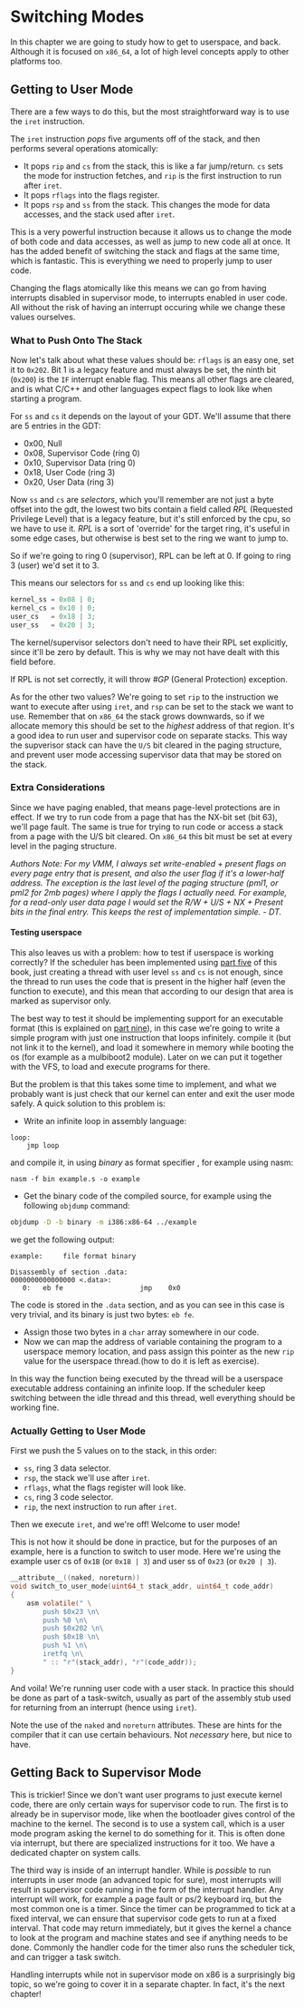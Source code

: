 # Switching Modes

In this chapter we are going to study how to get to userspace, and back. Although it is focused on `x86_64`, a lot of high level concepts apply to other platforms too.

## Getting to User Mode

There are a few ways to do this, but the most straightforward way is to use the `iret` instruction.

The `iret` instruction _pops_ five arguments off of the stack, and then performs several operations atomically:

- It pops `rip` and `cs` from the stack, this is like a far jump/return. `cs` sets the mode for instruction fetches, and `rip` is the first instruction to run after `iret`.
- It pops `rflags` into the flags register.
- It pops `rsp` and `ss` from the stack. This changes the mode for data accesses, and the stack used after `iret`.

This is a very powerful instruction because it allows us to change the mode of both code and data accesses, as well as jump to new code all at once. It has the added benefit of switching the stack and flags at the same time, which is fantastic. This is everything we need to properly jump to user code.

Changing the flags atomically like this means we can go from having interrupts disabled in supervisor mode, to interrupts enabled in user code. All without the risk of having an interrupt occuring while we change these values ourselves.

### What to Push Onto The Stack

Now let's talk about what these values should be: `rflags` is an easy one, set it to `0x202`. Bit 1 is a legacy feature and must always be set, the ninth bit (`0x200`) is the `IF` interrupt enable flag. This means all other flags are cleared, and is what C/C++ and other languages expect flags to look like when starting a program.

For `ss` and `cs` it depends on the layout of your GDT. We'll assume that there are 5 entries in the GDT:

- 0x00, Null
- 0x08, Supervisor Code (ring 0)
- 0x10, Supervisor Data (ring 0)
- 0x18, User Code (ring 3)
- 0x20, User Data (ring 3)

Now `ss` and `cs` are *selectors*, which you'll remember are not just a byte offset into the gdt, the lowest two bits contain a field called _RPL_ (Requested Privilege Level) that is a legacy feature, but it's still enforced by the cpu, so we have to use it. _RPL_  is a sort of 'override' for the target ring, it's useful in some edge cases, but otherwise is best set to the ring we want to jump to.

So if we're going to ring 0 (supervisor), RPL can be left at 0. If going to ring 3 (user) we'd set it to 3.

This means our selectors for `ss` and `cs` end up looking like this:

```c
kernel_ss = 0x08 | 0;
kernel_cs = 0x10 | 0;
user_cs   = 0x18 | 3;
user_ss   = 0x20 | 3;
```

The kernel/supervisor selectors don't need to have their RPL set explicitly, since it'll be zero by default. This is why we may not have dealt with this field before.

If RPL is not set correctly, it will throw _#GP_ (General Protection) exception.

As for the other two values? We're going to set `rip` to the instruction we want to execute after using `iret`, and `rsp` can be set to the stack we want to use. Remember that on `x86_64` the stack grows downwards, so if we allocate memory this should be set to the *highest* address of that region. It's a good idea to run user and supervisor code on separate stacks. This way the supverisor stack can have the `U/S` bit cleared in the paging structure, and prevent user mode accessing supervisor data that may be stored on the stack.

### Extra Considerations

Since we have paging enabled, that means page-level protections are in effect. If we try to run code from a page that has the NX-bit set (bit 63), we'll page fault. The same is true for trying to run code or access a stack from a page with the U/S bit cleared. On `x86_64` this bit must be set at every level in the paging structure.

*Authors Note: For my VMM, I always set write-enabled + present flags on every page entry that is present, and also the user flag if it's a lower-half address. The exception is the last level of the paging structure (pml1, or pml2 for 2mb pages) where I apply the flags I actually need. For example, for a read-only user data page I would set the R/W + U/S + NX + Present bits in the final entry. This keeps the rest of implementation simple. - DT.*

#### Testing userspace

This also leaves us with a problem: how to test if userspace is working correctly? If the scheduler has been implemented using [part five](../05_Scheduling/01_Overview.md) of this book, just creating a thread with user level `ss` and `cs` is not enough, since the thread to run uses the code that is present in the higher half (even the function to execute), and this mean that according to our design that area is marked as supervisor only.

The best way to test it should be implementing support for an executable format (this is explained on [part nine](../09_Loading_Elf/01_Elf_Theory.md)), in this case we're going to write a simple program with just one instruction that loops infinitely. compile it (but not link it to the kernel), and load it somewhere in memory while booting the os (for example as a mulbiboot2 module). Later on we can put it together with the VFS, to load and execute programs for there.

But the problem is that this takes some time to implement, and what we probably want is just check that our kernel can enter and exit the user mode safely. A quick solution to this problem is:

* Write an infinite loop in assembly language:

```x86asm
loop:
    jmp loop
```

and compile it, in using _binary_ as format specifier , for example using nasm:

```x86asm
nasm -f bin example.s -o example
```


* Get the binary code of the compiled source, for example using the following `objdump` command:

```sh
objdump -D -b binary -m i386:x86-64 ../example
```

we get the following output:

```
example:     file format binary

Disassembly of section .data:
0000000000000000 <.data>:
   0:   eb fe                   jmp    0x0
```

The code is stored in the `.data` section, and as you can see in this case is very trivial, and its binary is just two bytes: `eb fe`.

* Assign those two bytes in a `char` array somewhere in our code.
* Now we can map the address of variable containing the program to a userspace memory location, and pass assign this pointer as the new `rip` value for the userspace thread.(how to do it is left as exercise).

In this way the function being executed by the thread will be a userspace executable address containing an infinite loop. If the scheduler keep switching between the idle thread and this  thread, well everything should be working fine.

### Actually Getting to User Mode

First we push the 5 values on to the stack, in this order:

- `ss`, ring 3 data selector.
- `rsp`, the stack we'll use after `iret`.
- `rflags`, what the flags register will look like.
- `cs`, ring 3 code selector.
- `rip`, the next instruction to run after `iret`.

Then we execute `iret`, and we're off! Welcome to user mode!

This is not how it should be done in practice, but for the purposes of an example, here is a function to switch to user mode. Here we're using the example user cs of `0x1B` (or `0x18 | 3`) and user ss of `0x23` (or `0x20 | 3`).

```c
__attribute__((naked, noreturn))
void switch_to_user_mode(uint64_t stack_addr, uint64_t code_addr)
{
    asm volatile(" \
        push $0x23 \n\
        push %0 \n\
        push $0x202 \n\
        push $0x1B \n\
        push %1 \n\
        iretfq \n\
        " :: "r"(stack_addr), "r"(code_addr));
}
```

And voila! We're running user code with a user stack.
In practice this should be done as part of a task-switch, usually as part of the assembly stub used for returning from an interrupt (hence using `iret`).

Note the use of the `naked` and `noreturn` attributes. These are hints for the compiler that it can use certain behaviours. Not *necessary* here, but nice to have.

## Getting Back to Supervisor Mode

This is trickier! Since we don't want user programs to just execute kernel code, there are only certain ways for supervisor code to run. The first is to already be in supervisor mode, like when the bootloader gives control of the machine to the kernel. The second is to use a system call, which is a user mode program asking the kernel to do something for it. This is often done via interrupt, but there are specialized instructions for it too. We have a dedicated chapter on system calls.

The third way is inside of an interrupt handler. While is _possible_ to run interrupts in user mode (an advanced topic for sure), most interrupts will result in supervisor code running in the form of the interrupt handler. Any interrupt will work, for example a page fault or ps/2 keyboard irq, but the most common one is a timer. Since the timer can be programmed to tick at a fixed interval, we can ensure that supervisor code gets to run at a fixed interval. That code may return immediately, but it gives the kernel a chance to look at the program and machine states and see if anything needs to be done. Commonly the handler code for the timer also runs the scheduler tick, and can trigger a task switch.

Handling interrupts while not in supervisor mode on x86 is a surprisingly big topic, so we're going to cover it in a separate chapter. In fact, it's the next chapter!
